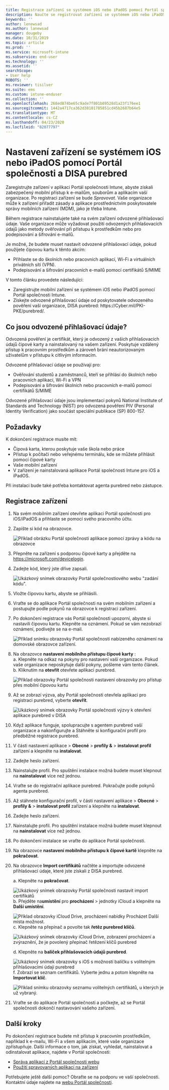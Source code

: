```yaml
---
title: Registrace zařízení se systémem iOS nebo iPadOS pomocí Portál společnosti Intune a DISA purebred
description: Naučte se registrovat zařízení se systémem iOS nebo iPadOS a nastavit odvozené ověřování přihlašovacích údajů s DISA purebred.
keywords: ''
author: lenewsad
ms.author: lanewsad
manager: dougeby
ms.date: 10/31/2019
ms.topic: article
ms.prod: ''
ms.service: microsoft-intune
ms.subservice: end-user
ms.technology: ''
ms.assetid: ''
searchScope:
- User help
ROBOTS: ''
ms.reviewer: tisilver
ms.suite: ems
ms.custom: intune-enduser
ms.collection: ''
ms.openlocfilehash: 268ed874be65c9ade7f801b89528d1a23f176ee1
ms.sourcegitcommit: 1442a4717ca362d38101785851cd45b2687b64e5
ms.translationtype: MT
ms.contentlocale: cs-CZ
ms.lasthandoff: 04/23/2020
ms.locfileid: "82077797"
---
```

# <a name="set-up-ios-or-ipados-device-with-company-portal-and-disa-purebred"></a>Nastavení zařízení se systémem iOS nebo iPadOS pomocí Portál společnosti a DISA purebred  

Zaregistrujte zařízení v aplikaci Portál společnosti Intune, abyste získali zabezpečený mobilní přístup k e-mailům, souborům a aplikacím vaší organizace. Po registraci zařízení se bude *Spravovat*. Vaše organizace může k zařízení přiřadit zásady a aplikace prostřednictvím poskytovatele správy mobilních zařízení (MDM), jako je třeba Intune.  

Během registrace nainstalujete také na svém zařízení odvozené přihlašovací údaje. Vaše organizace může vyžadovat použití odvozených přihlašovacích údajů jako metody ověřování při přístupu k prostředkům nebo pro podepisování a šifrování e-mailů. 

Je možné, že budete muset nastavit odvozené přihlašovací údaje, pokud použijete čipovou kartu k těmto akcím:

* Přihlaste se do školních nebo pracovních aplikací, Wi-Fi a virtuálních privátních sítí (VPN).
* Podepisování a šifrování pracovních e-mailů pomocí certifikátů S/MIME  

V tomto článku provedete následující:  

   * Zaregistrujte mobilní zařízení se systémem iOS nebo iPadOS pomocí Portál společnosti Intune.  
   * Získejte odvozené přihlašovací údaje od poskytovatele odvozeného pověření vaší organizace, DISA purebred: https:\//Cyber.mil/PKI-PKE/purebred/.  

## <a name="what-are-derived-credentials"></a>Co jsou odvozené přihlašovací údaje?  
Odvozená pověření je certifikát, který je odvozený z vašich přihlašovacích údajů čipové karty a nainstalovaný na vašem zařízení. Poskytuje vzdálený přístup k pracovním prostředkům a zároveň brání neautorizovaným uživatelům v přístupu k citlivým informacím.  

Odvozené přihlašovací údaje se používají pro: 
* Ověřování studentů a zaměstnanců, kteří se přihlásí do školních nebo pracovních aplikací, Wi-Fi a VPN
* Podepisování a šifrování školních nebo pracovních e-mailů pomocí certifikátů S/MIME

Odvozené přihlašovací údaje jsou implementací pokynů National Institute of Standards and Technology (NIST) pro odvozená pověření PIV (Personal Identity Verification) jako součást speciální publikace (SP) 800-157.  

## <a name="prerequisites"></a>Požadavky

 K dokončení registrace musíte mít:

* Čipová karta, kterou poskytuje vaše škola nebo práce
* Přístup k počítači nebo veřejnému terminálu, kde se můžete přihlásit pomocí čipové karty
* Vaše mobilní zařízení
* V zařízení je nainstalovaná aplikace Portál společnosti Intune pro iOS a iPadOS.   

Při instalaci bude také potřeba kontaktovat agenta purebred nebo zástupce.      

## <a name="enroll-device"></a>Registrace zařízení  
1. Na svém mobilním zařízení otevřete aplikaci Portál společnosti pro iOS/iPadOS a přihlaste se pomocí svého pracovního účtu.  

2. Zapište si kód na obrazovce.  

    ![Příklad obrázku Portál společnosti aplikace pomocí zprávy a kódu na obrazovce](./media/copy-code-intercede.png)  
3. Přepněte na zařízení s podporou čipové karty a přejděte na https://microsoft.com/devicelogin. 
4. Zadejte kód, který jste dříve zapsali.  

    ![Ukázkový snímek obrazovky Portál společnostiového webu "zadání kódu".](./media/enter-code-intercede.png)   

5. Vložte čipovou kartu, abyste se přihlásili.  
6. Vraťte se do aplikace Portál společnosti na svém mobilním zařízení a postupujte podle pokynů na obrazovce k registraci zařízení.  
7. Po dokončení registrace vás Portál společnosti upozorní, abyste si nastavili čipovou kartu. Klepněte na oznámení. Pokud se vám nezobrazí oznámení, podívejte se na e-mail.   

    ![Příklad snímku obrazovky Portál společnosti nabízeného oznámení na domovské obrazovce zařízení.](./media/action-required-in-app-intercede.png)  
8. Na obrazovce **nastavení mobilního přístupu čipové karty** :  
    a. Klepněte na odkaz na pokyny pro nastavení vaší organizace. Pokud vaše organizace neposkytuje další pokyny, pošleme vám tento článek.  
    b. Kliknutím na **otevřít** otevřete aplikaci purebred.  

    ![Příklad obrazovky Portál společnosti nastavení obrazovky pro přístup přes mobilní čipovou kartu](./media/smart-card-open-disa-purebred.png)  
9. Až se zobrazí výzva, aby Portál společnosti otevřela aplikaci pro registraci purebred, vyberte **otevřít**.   

    ![Ukázkový snímek obrazovky Portál společnosti výzvy k otevření aplikace purebred v DISA](./media/open-app-prompt-disa-purbred.png)  
10. Když aplikace funguje, spolupracujte s agentem purebred vaší organizace a nakonfigurujte a Stáhněte si konfigurační profil pro předběžné registrace purebred.   
11. V části nastavení aplikace > **Obecné** > **profily &** > **instalovat profil** zařízení a klepněte na **instalovat**.  
12. Zadejte heslo zařízení.  
13. Nainstalujte profil. Pro spuštění instalace možná budete muset klepnout na **nainstalovat** více než jednou. 
14. Vraťte se do registrační aplikace purebred. Pokračujte podle pokynů agenta purebred.  
 
15. Až stáhnete konfigurační profil, v části nastavení aplikace > **Obecné** > **profily &** > **instalovat profil** zařízení a klepněte na **instalovat**.   
16.  Zadejte heslo zařízení.
17. Nainstalujte profil. Pro spuštění instalace možná budete muset klepnout na **nainstalovat** více než jednou. 
18. Po dokončení instalace se vraťte do aplikace Portál společnosti.  
19.  Na obrazovce **nastavení mobilního přístupu k čipové kartě** klepněte na **pokračovat**.  

20. Na obrazovce **Import certifikátů** načtěte a importujte odvozené přihlašovací údaje, které jste získali z DISA purebred.  

    a. Klepněte na **pokračovat**.   

    ![Ukázkový snímek obrazovky Portál společnosti nastavit import certifikátů](./media/import-certificate-disa-purebred.png)  
    b. Přejděte na**umístění** pro **procházení** > jednotky iCloud a klepněte na **Další umístění**.  

    ![Příklad obrazovky iCloud Drive, procházení nabídky Procházet Další místa možnost.](./media/icloud-drive-more-locations.png)  
    c. Klepněte na přepínač a povolte tak **řetěz purebred klíčů**.  

    ![Ukázkový snímek obrazovky iCloud Drive, zobrazení procházení a zvýraznění, že je povolený přepínač řetězení klíčů purebred](./media/icloud-drive-enable-purebred-keychain.png)   

    d. Klepněte na **balíček přihlašovacích údajů purebred**.  

    ![Ukázkový snímek obrazovky s iOS s možností balíčku s volitelným přihlašovacími údaji purebred](./media/purebred-credential-package.png)  
    f. Zobrazí se seznam certifikátů. Vyberte jednu a potom klepněte na **Importovat klíč**.  

    ![Příklad snímku obrazovky seznamu volitelných certifikátů, u kterých je už vybraný.](./media/import-purebred-keychain.png) 
21. Vraťte se do aplikace Portál společnosti a počkejte, až se Portál společnosti dokončí nastavování vašeho zařízení.   

## <a name="next-steps"></a>Další kroky  
Po dokončení registrace budete mít přístup k pracovním prostředkům, například k e-mailu, Wi-Fi a všem aplikacím, které vaše organizace zpřístupňuje. Další informace o tom, jak získat, vyhledat, nainstalovat a odinstalovat aplikace, najdete v Portál společnosti:

* [Správa aplikací z Portál společnosti webu](manage-apps-cpweb.md)  
* [Použití spravovaných aplikací na zařízení](use-managed-apps-on-your-device-ios.md)  

Potřebujete ještě další pomoc? Obraťte se na podporu ve vaší společnosti. Kontaktní údaje najdete na [webu Portál společnosti](https://go.microsoft.com/fwlink/?linkid=2010980).
